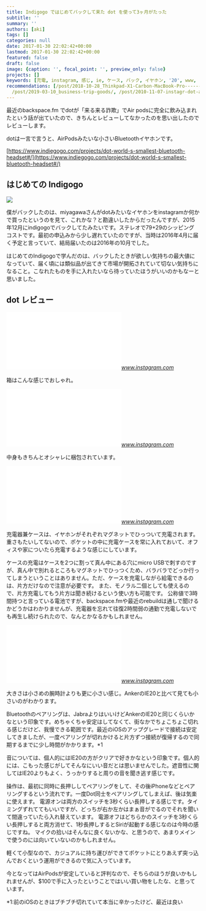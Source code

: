 ```yaml
---
title: Indigogo ではじめてバックして来た dot を使って3ヶ月がたった
subtitle: ''
summary: ''
authors: [aki]
tags: []
categories: null
date: 2017-01-30 22:02:42+00:00
lastmod: 2017-01-30 22:02:42+00:00
featured: false
draft: false
image: {caption: '', focal_point: '', preview_only: false}
projects: []
keywords: [充電, instagram, 感じ, ie, ケース, バック, イヤホン, '20', www, レビュー]
recommendations: [/post/2018-10-28_Thinkpad-X1-Carbon-MacBook-Pro----------USB-Type-C-------f6d8c8e77b36/,
  /post/2019-03-10_business-trip-goods/, /post/2010-11-07-instagr-dot-amgamian-bai-i/]
---
```

最近のbackspace.fm でdotが「来る来る詐欺」でAir podsに完全に飲み込まれたという話が出ていたので、きちんとレビューしてなかったのを思い出したのでレビューします。

dotは一言で言うと、AirPodsみたいな小さいBluetoothイヤホンです。

[https://www.indiegogo.com/projects/dot-world-s-smallest-bluetooth-headset#/](https://www.indiegogo.com/projects/dot-world-s-smallest-bluetooth-headset#/)

## はじめての Indigogo

![](/img/2017/01/30/220242/20170130213220.png)

僕がバックしたのは、miyagawaさんがdotみたいなイヤホンをinstagramか何かで買ったというのを見て、これかな？と勘違いしたからだったんですが、2015年12月にindigogoでバックしてたみたいです。ステレオで$79+$29のシッピングコストです。最初の申込みから少し遅れていたのですが、当時は2016年4月に届く予定と言っていて、結局届いたのは2016年の10月でした。

はじめてのIndigogoで学んだのは、バックしたときが欲しい気持ちの最大値になっていて、届く頃には類似品が出てきて市場が開拓されていて切ない気持ちになること。こなれたものを手に入れたいなら待っていたほうがいいのかもなーと思いました。

## dot レビュー

<iframe src="//www.instagram.com/p/BLXPs3Uhk5W/embed/" data-entry-image="http://www.instagram.com/p/BLXPs3Uhk5W/media/?size=l" class="instagram-iframe" frameborder="0" scrolling="no" allowtransparency></iframe><cite class="hatena-citation"><a href="https://www.instagram.com/p/BLXPs3Uhk5W/">www.instagram.com</a></cite>

箱はこんな感じでおしゃれ。

<iframe src="//www.instagram.com/p/BLXQDBnhbSx/embed/" data-entry-image="http://www.instagram.com/p/BLXQDBnhbSx/media/?size=l" class="instagram-iframe" frameborder="0" scrolling="no" allowtransparency></iframe><cite class="hatena-citation"><a href="https://www.instagram.com/p/BLXQDBnhbSx/?taken-by=c.hezou&amp;hl=ja">www.instagram.com</a></cite>

中身もきちんとオシャレに梱包されています。

<iframe src="//www.instagram.com/p/BLXQWDGh-oH/embed/" data-entry-image="http://www.instagram.com/p/BLXQWDGh-oH/media/?size=l" class="instagram-iframe" frameborder="0" scrolling="no" allowtransparency></iframe><cite class="hatena-citation"><a href="https://www.instagram.com/p/BLXQWDGh-oH/?taken-by=c.hezou&amp;hl=ja">www.instagram.com</a></cite>

充電器兼ケースは、イヤホンがそれぞれマグネットでひっついて充電されます。 重さもたいしてないので、ポケットの中に充電ケースを常に入れておいて、オフィスや家についたら充電するような感じにしています。

ケースの充電はケースを2つに割って真ん中にある穴にmicro USBで刺すのですが、真ん中で別れるところもマグネットでひっつくため、バラバラでどっか行ってしまうということはありません。ただ、ケースを充電しながら給電できるのは、片方だけなので注意が必要です。 また、モノラル二個としても使えるので、片方充電してもう片方は聞き続けるという使い方も可能です。 公称値で3時間持つと言っている電池ですが、backspace.fmや最近のrebuildは通しで聞けるかどうかはわかりませんが、充電器を忘れて往復2時間弱の通勤で充電しないでも再生し続けられたので、なんとかなるかもしれません。

<iframe src="//www.instagram.com/p/BLXP-8thiAr/embed/" data-entry-image="http://www.instagram.com/p/BLXP-8thiAr/media/?size=l" class="instagram-iframe" frameborder="0" scrolling="no" allowtransparency></iframe><cite class="hatena-citation"><a href="https://www.instagram.com/p/BLXP-8thiAr/?taken-by=c.hezou&amp;hl=ja">www.instagram.com</a></cite>

大きさは小さめの腕時計よりも更に小さい感じ。AnkerのIE20と比べて見ても小さいのがわかります。

Bluetoothのペアリングは、JabraよりはいいけどAnkerのIE20と同じくらいかなという印象です。めちゃくちゃ安定はしてなくて、街なかでちょこちょこ切れる感じだけど、我慢できる範囲です。最近のiOSのアップグレードで接続は安定してきましたが、一度ペアリングが切れかけると片方ずつ接続が復帰するので同期するまでに少し時間がかかります。\*1

音については、個人的にはIE20の方がクリアで好きかなという印象です。個人的には、こもった感じがしてそんなにいい音だとは思いませんでした。遮音性に関してはIE20よりもよく、うっかりすると周りの音を聞き逃す感じです。

操作は、最初に同時に長押ししてペアリングをして、その後iPhoneなどとペアリングするという流れです。一度Dot同士をペアリングしてしまえば、後は気楽に使えます。 電源オンは両方のスイッチを3秒くらい長押しする感じです。タイミングずれててもいいですが、どっちが右か左かはまぁ音がでるのでそれを聞いて間違っていたら入れ替えています。 電源オフはどちらかのスイッチを3秒くらい長押しすると両方消せて、1秒長押しするとSiriが起動する感じなのは今時の感じですね。 マイクの拾いはそんなに良くないかな、と思うので、あまりメインで使うのには向いていないのかもしれません。

軽くて小型なので、カジュアルに持ち運びができてポケットにとりあえず突っ込んでおくという運用ができるので気に入っています。

今となってはAirPodsが安定していると評判なので、そちらのほうが良いかもしれませんが、$100で手に入ったということではいい買い物をしたな、と思っています。

\*1:前のiOSのときはブチブチ切れていて本当に辛かったけど、最近は良い


